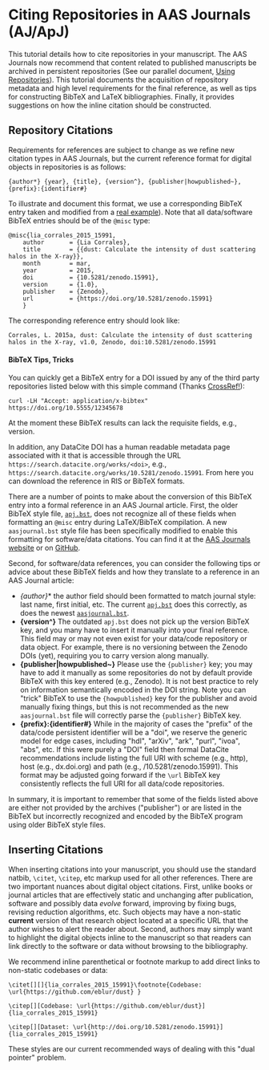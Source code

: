 # Citing Repositories in AAS Journals (AJ/ApJ)

This tutorial details how to cite repositories in your manuscript. The AAS Journals now recommend that content related to published manuscripts be archived in persistent repositories (See our parallel document, [Using Repositories](UsingRepositories.md)). This tutorial documents the acquisition of repository metadata and high level requirements for the final reference, as well as tips for constructing BibTeX and LaTeX bibliographies. Finally, it provides suggestions on how the inline citation should be constructed.

## Repository Citations

  Requirements for references are subject to change as we refine new citation types in AAS Journals, but the current reference format for digital objects in repositories is as follows:

    {author*} {year}, {title}, {version^}, {publisher|howpublished~}, {prefix}:{identifier#}

  To illustrate and document this format, we use a corresponding BibTeX entry taken and modified from a [real example](http://dx.doi.org/10.5281/zenodo.15991)). Note that all data/software BibTeX entries should be of the `@misc` type: 

    @misc{lia_corrales_2015_15991,
        author       = {Lia Corrales},
        title        = {{dust: Calculate the intensity of dust scattering halos in the X-ray}},
        month        = mar,
        year         = 2015,
        doi          = {10.5281/zenodo.15991},
        version      = {1.0},
        publisher    = {Zenodo},
        url          = {https://doi.org/10.5281/zenodo.15991}
        }
  The corresponding reference entry should look like:

    Corrales, L. 2015a, dust: Calculate the intensity of dust scattering halos in the X-ray, v1.0, Zenodo, doi:10.5281/zenodo.15991
    

#### BibTeX Tips, Tricks
  
  You can quickly get a BibTeX entry for a DOI issued by any of the third party repositories listed below with this simple command (Thanks [CrossRef!](http://labs.crossref.org/resolving-citations-we-dont-need-no-stinkin-parser/)):
  
  ```Shell
  curl -LH "Accept: application/x-bibtex" https://doi.org/10.5555/12345678
  ```
At the moment these BibTeX results can lack the requisite fields, e.g., version. 

  In addition, any DataCite DOI has a human readable metadata page associated with it that is accessible through the URL `https://search.datacite.org/works/<doi>`, e.g., `https://search.datacite.org/works/10.5281/zenodo.15991`. From here you can download the reference in RIS or BibTeX formats.
  
  There are a number of points to make about the conversion of this BibTeX entry into a formal reference in an AAS Journal article. First, the older BibTeX style file, [`apj.bst`](ads.harvard.edu/pubs/BibTeX/astronat/apj/apj.bst), does not recognize all of these fields when formatting an `@misc` entry during LaTeX/BibTeX compilation. A new `aasjournal.bst` style file has been specifically modified to enable this formatting for software/data citations. You can find it at the [AAS Journals website](http://journals.aas.org/authors/aastex.html) or on [GitHub](https://github.com/AASJournals/AASTeX60).

  Second, for software/data references, you can consider the following tips or advice about these BibTeX fields and how they translate to a reference in an AAS Journal article: 

  - **{author*}** the author field should been formatted to match journal style: last name, first initial, etc. The current [`apj.bst`](http://ads.harvard.edu/pubs/bibtex/astronat/apj/apj.bst) does this correctly, as does the newest [`aasjournal.bst`](http://journals.aas.org/authors/aastex/aasjournal.bst).
  - **{version^}** The outdated `apj.bst` does not pick up the version BibTeX key, and you many have to insert it manually into your final reference. This field may or may not even exist for your data/code repository or data object. For example, there is no versioning between the Zenodo DOIs (yet), requiring you to carry version along manually.
  - **{publisher|howpublished~}** Please use the `{publisher}` key; you may have to add it manually as some repositories do not by default provide BibTeX with this key entered (e.g., Zenodo). It is not best practice to rely on information semantically encoded in the DOI string. Note you can "trick" BibTeX to use the `{howpublished}` key for the publisher and avoid manually fixing things, but this is not recommended as the new `aasjournal.bst` file will correctly parse the `{publisher}` BibTeX key. 
  - **{prefix}:{identifier#}** While in the majority of cases the "prefix" of the data/code persistent identifier will be a "doi", we reserve the generic model for edge cases, including "hdl", "arXiv", "ark", "purl", "ivoa", "abs", etc. If this were purely a "DOI" field then formal DataCite recommendations include listing the full URI with scheme (e.g., http), host (e.g., dx.doi.org) and path (e.g., /10.5281/zenodo.15991). This format may be adjusted going forward if the `\url` BibTeX key consistently reflects the full URI for all data/code repositories.

  In summary, it is important to remember that some of the fields listed above are either not provided by the archives ("publisher") or are listed in the BibTeX but incorrectly recognized and encoded by the BibTeX program using older BibTeX style files. 

## Inserting Citations

  When inserting citations into your manuscript, you should use the standard natbib, `\citet`, `\citep`, etc markup used for all other references. There are two important nuances about digital object citations. First, unlike books or journal articles that are effectively static and unchanging after publication, software and possibly data *evolve* forward, improving by fixing bugs, revising reduction algorithms, etc. Such objects may have a non-static **current** version of that research object located at a specific URL that the author wishes to alert the reader about. Second, authors may simply want to highlight the digital objects inline to the manuscript so that readers can link directly to the software or data without browsing to the bibliography. 

  We recommend inline parenthetical or footnote markup to add direct links to non-static codebases or data:
  
  ```
  \citet[][]{lia_corrales_2015_15991}\footnote{Codebase: \url{https://github.com/eblur/dust} }
  ```

  ```  
  \citep[][Codebase: \url{https://github.com/eblur/dust}]{lia_corrales_2015_15991}
  ```

  ```
  \citep[][Dataset: \url{http://doi.org/10.5281/zenodo.15991}]{lia_corrales_2015_15991}
  ```
  
  
  These styles are our current recommended ways of dealing with this "dual pointer" problem. 


